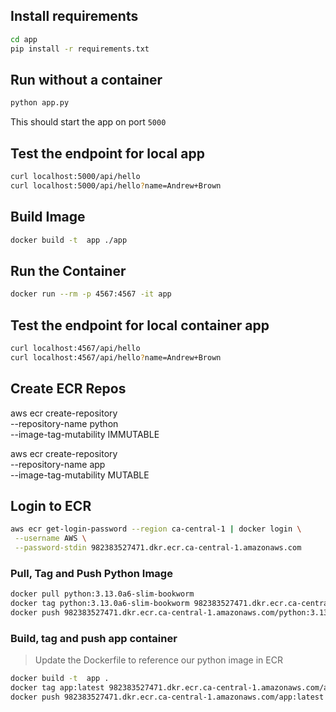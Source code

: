 ## Install requirements

```sh
cd app
pip install -r requirements.txt
```

## Run without a container

```sh
python app.py
```

This should start the app on port `5000`

## Test the endpoint for local app

```sh
curl localhost:5000/api/hello
curl localhost:5000/api/hello?name=Andrew+Brown
```

## Build Image

```sh
docker build -t  app ./app
```

## Run the Container

```sh
docker run --rm -p 4567:4567 -it app
```

## Test the endpoint for local container app

```sh
curl localhost:4567/api/hello
curl localhost:4567/api/hello?name=Andrew+Brown
```

## Create ECR Repos


aws ecr create-repository \
--repository-name python \
--image-tag-mutability IMMUTABLE

aws ecr create-repository \
--repository-name app \
--image-tag-mutability MUTABLE

## Login to ECR

```sh
aws ecr get-login-password --region ca-central-1 | docker login \
 --username AWS \
 --password-stdin 982383527471.dkr.ecr.ca-central-1.amazonaws.com
 ```

 ### Pull, Tag and Push Python Image


```sh
docker pull python:3.13.0a6-slim-bookworm
docker tag python:3.13.0a6-slim-bookworm 982383527471.dkr.ecr.ca-central-1.amazonaws.com/python:3.13.0a6-slim-bookworm
docker push 982383527471.dkr.ecr.ca-central-1.amazonaws.com/python:3.13.0a6-slim-bookworm
```

 ### Build, tag and push app container

 > Update the Dockerfile to reference our python image in ECR

```sh
docker build -t  app .
docker tag app:latest 982383527471.dkr.ecr.ca-central-1.amazonaws.com/app:latest
docker push 982383527471.dkr.ecr.ca-central-1.amazonaws.com/app:latest
```
